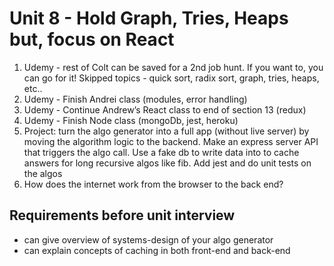 # Unit 8 - Hold Graph, Tries, Heaps but, focus on React
1. Udemy - rest of Colt can be saved for a 2nd job hunt. If you want to, you can go for it! Skipped topics - quick sort, radix sort, graph, tries, heaps, etc..
2. Udemy - Finish Andrei class (modules, error handling)
3. Udemy - Continue Andrew’s React class to end of section 13 (redux)
4. Udemy - Finish Node class (mongoDb, jest, heroku)
5. Project: turn the algo generator into a full app (without live server) by moving the algorithm logic to the backend. Make an express server API that triggers the algo call. Use a fake db to write data into to cache answers for long recursive algos like fib. Add jest and do unit tests on the algos
6. How does the internet work from the browser to the back end?
## Requirements before unit interview
- can give overview of systems-design of your algo generator
- can explain concepts of caching in both front-end and back-end